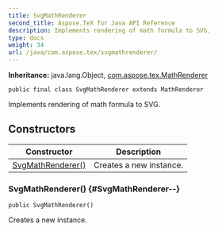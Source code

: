 ```yaml
---
title: SvgMathRenderer
second_title: Aspose.TeX for Java API Reference
description: Implements rendering of math formula to SVG.
type: docs
weight: 34
url: /java/com.aspose.tex/svgmathrenderer/
---
```

**Inheritance:**
java.lang.Object, [com.aspose.tex.MathRenderer](../../com.aspose.tex/mathrenderer)
```
public final class SvgMathRenderer extends MathRenderer
```

Implements rendering of math formula to SVG.
## Constructors

| Constructor | Description |
| --- | --- |
| [SvgMathRenderer()](#SvgMathRenderer--) | Creates a new instance. |
### SvgMathRenderer() {#SvgMathRenderer--}
```
public SvgMathRenderer()
```


Creates a new instance.

